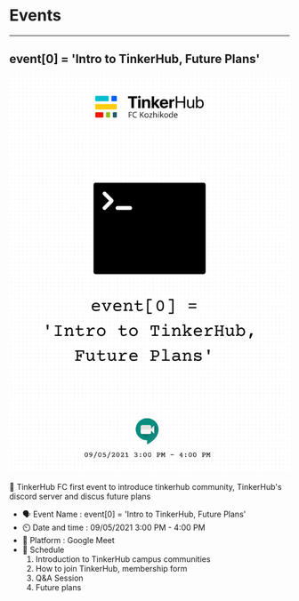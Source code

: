 # Events 
---
## event[0] = 'Intro to TinkerHub, Future Plans'
![Event 0](assets/event_0.png)

💬 TinkerHub FC first event to introduce tinkerhub community, TinkerHub's discord server and discus future plans
- 🗣️ Event Name : event[0] = 'Intro to TinkerHub, Future Plans'
- ⏲️ Date and time : 09/05/2021 3:00 PM - 4:00 PM 
- 📢 Platform : Google Meet
- 📃 Schedule
    1. Introduction to TinkerHub campus communities 
    2. How to join TinkerHub, membership form
    3. Q&A Session
    4. Future plans
